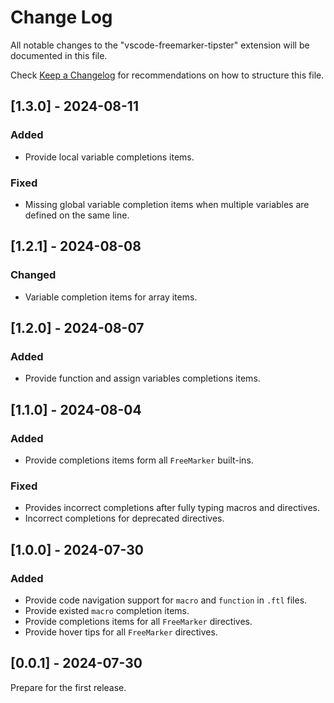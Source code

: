 # Change Log

All notable changes to the "vscode-freemarker-tipster" extension will be documented in this file.

Check [Keep a Changelog](http://keepachangelog.com/) for recommendations on how to structure this file.

## [1.3.0] - 2024-08-11

### Added

- Provide local variable completions items.

### Fixed

- Missing global variable completion items when multiple variables are defined on the same line.

## [1.2.1] - 2024-08-08

### Changed

- Variable completion items for array items.

## [1.2.0] - 2024-08-07

### Added

- Provide function and assign variables completions items.

## [1.1.0] - 2024-08-04

### Added

- Provide completions items form all `FreeMarker` built-ins.

### Fixed

- Provides incorrect completions after fully typing macros and directives.
- Incorrect completions for deprecated directives.

## [1.0.0] - 2024-07-30

### Added

- Provide code navigation support for `macro` and `function` in `.ftl` files.
- Provide existed `macro` completion items.
- Provide completions items for all `FreeMarker` directives.
- Provide hover tips for all `FreeMarker` directives.

## [0.0.1] - 2024-07-30

Prepare for the first release.

